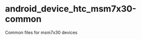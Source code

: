 android_device_htc_msm7x30-common
=================================

Common files for msm7x30 devices